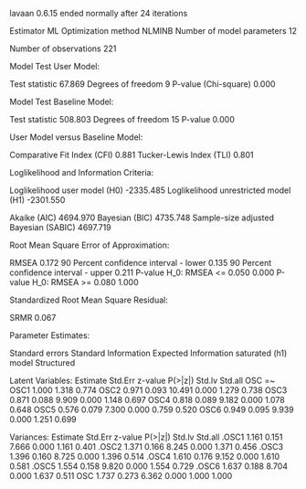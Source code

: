 lavaan 0.6.15 ended normally after 24 iterations

  Estimator                                         ML
  Optimization method                           NLMINB
  Number of model parameters                        12

  Number of observations                           221

Model Test User Model:
                                                      
  Test statistic                                67.869
  Degrees of freedom                                 9
  P-value (Chi-square)                           0.000

Model Test Baseline Model:

  Test statistic                               508.803
  Degrees of freedom                                15
  P-value                                        0.000

User Model versus Baseline Model:

  Comparative Fit Index (CFI)                    0.881
  Tucker-Lewis Index (TLI)                       0.801

Loglikelihood and Information Criteria:

  Loglikelihood user model (H0)              -2335.485
  Loglikelihood unrestricted model (H1)      -2301.550
                                                      
  Akaike (AIC)                                4694.970
  Bayesian (BIC)                              4735.748
  Sample-size adjusted Bayesian (SABIC)       4697.719

Root Mean Square Error of Approximation:

  RMSEA                                          0.172
  90 Percent confidence interval - lower         0.135
  90 Percent confidence interval - upper         0.211
  P-value H_0: RMSEA <= 0.050                    0.000
  P-value H_0: RMSEA >= 0.080                    1.000

Standardized Root Mean Square Residual:

  SRMR                                           0.067

Parameter Estimates:

  Standard errors                             Standard
  Information                                 Expected
  Information saturated (h1) model          Structured

Latent Variables:
                   Estimate  Std.Err  z-value  P(>|z|)   Std.lv  Std.all
  OSC =~                                                                
    OSC1              1.000                               1.318    0.774
    OSC2              0.971    0.093   10.491    0.000    1.279    0.738
    OSC3              0.871    0.088    9.909    0.000    1.148    0.697
    OSC4              0.818    0.089    9.182    0.000    1.078    0.648
    OSC5              0.576    0.079    7.300    0.000    0.759    0.520
    OSC6              0.949    0.095    9.939    0.000    1.251    0.699

Variances:
                   Estimate  Std.Err  z-value  P(>|z|)   Std.lv  Std.all
   .OSC1              1.161    0.151    7.666    0.000    1.161    0.401
   .OSC2              1.371    0.166    8.245    0.000    1.371    0.456
   .OSC3              1.396    0.160    8.725    0.000    1.396    0.514
   .OSC4              1.610    0.176    9.152    0.000    1.610    0.581
   .OSC5              1.554    0.158    9.820    0.000    1.554    0.729
   .OSC6              1.637    0.188    8.704    0.000    1.637    0.511
    OSC               1.737    0.273    6.362    0.000    1.000    1.000

